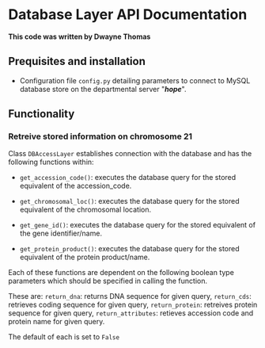 # Database Layer API Documentation
**This code was written by Dwayne Thomas**
## Prequisites and installation

* Configuration file `config.py` detailing parameters to connect to MySQL database store on the departmental server "**_hope_**".

## Functionality

### Retreive stored information on chromosome 21
Class `DBAccessLayer` establishes connection with the database and has the following functions within:

* `get_accession_code()`: executes the database query for the stored equivalent of the accession_code.

* `get_chromosomal_loc()`: executes the database query for the stored equivalent of the chromosomal location.

* `get_gene_id()`: executes the database query for the stored equivalent of the gene identifier/name.

* `get_protein_product()`: executes the database query for the stored equivalent of the protein product/name.

Each of these functions are dependent on the following boolean type parameters which should be specified in calling the function.

 These are:
`return_dna`: returns DNA sequence for given query, `return_cds`: retrieves coding sequence for given query, `return_protein`: retreives protein sequence for given query, `return_attributes`: retieves accession code and protein name for given query.

The default of each is set to `False`